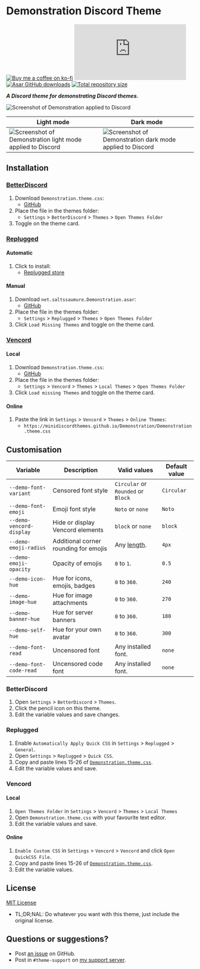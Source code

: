 [screenshot]:       https://minidiscordthemes.github.io/Demonstration/preview/preview.avif
[light]:            https://minidiscordthemes.github.io/Demonstration/preview/light.avif
[dark]:             https://minidiscordthemes.github.io/Demonstration/preview/dark.avif

[css-color]:        https://developer.mozilla.org/en-US/docs/Web/CSS/color_value
[css-length]:       https://developer.mozilla.org/en-US/docs/Web/CSS/length

[discord]:          https://discord.gg/uy8nKQVatp

[BetterDiscord]:    https://betterdiscord.app/
[Replugged]:        https://replugged.dev/
[Vencord]:          https://github.com/Vendicated/Vencord

[shield-donate]:    https://img.shields.io/badge/Donate-ko--fi-orange?style=flat-square&logo=kofi&logoColor=orange
[ko-fi]:            https://ko-fi.com/saltssaumure "Buy me a coffee!"

[shield-bd-dl]:     https://img.shields.io/github/downloads/MiniDiscordThemes/Demonstration/Demonstration.theme.css?color=purple&label=Downloads&style=flat-square
[shield-asar-dl]:   https://img.shields.io/github/downloads/MiniDiscordThemes/Demonstration/net.saltssaumure.Demonstration.asar?color=purple&label=Downloads&style=flat-square
[shield-repo-size]: https://img.shields.io/github/repo-size/MiniDiscordThemes/Demonstration?label=Repository&style=flat-square "Total size"

[github]:           https://github.com/MiniDiscordThemes/Demonstration
[issues]:           https://github.com/MiniDiscordThemes/Demonstration/issues
[license]:          https://github.com/MiniDiscordThemes/Demonstration/blob/main/LICENSE
[.theme.css]:       https://github.com/MiniDiscordThemes/Demonstration/blob/main/Demonstration.theme.css

[release-bd]:       https://betterdiscord.app/theme/?id=000 "BetterDiscord store page"
[release-rp]:       https://replugged.dev/store/net.saltssaumure.Demonstration "Replugged store page"
[release-bd-gh]:    https://github.com/MiniDiscordThemes/Demonstration/releases/latest/download/Demonstration.theme.css "Get latest release"
[release-rp-gh]:    https://github.com/MiniDiscordThemes/Demonstration/releases/latest/download/net.saltssaumure.Demonstration.asar "Get latest release"

# Demonstration Discord Theme
[![Buy me a coffee on ko-fi][shield-donate]][ko-fi]
[![CSS GitHub downloads][shield-bd-dl]][release-bd-gh]
[![Asar GitHub downloads][shield-asar-dl]][release-rp-gh]
[![Total repository size][shield-repo-size]][github]

***A Discord theme for demonstrating Discord themes.***

![Screenshot of Demonstration applied to Discord][screenshot]

| Light mode                                                          | Dark mode                                                         |
| ------------------------------------------------------------------- | ----------------------------------------------------------------- |
| ![Screenshot of Demonstration light mode applied to Discord][light] | ![Screenshot of Demonstration dark mode applied to Discord][dark] |

## Installation

### [BetterDiscord][BetterDiscord]
1. Download `Demonstration.theme.css`:
    <!-- - [BetterDiscord store][release-bd] -->
    - [GitHub][release-bd-gh]
2. Place the file in the themes folder:
    - `Settings` > `BetterDiscord` > `Themes` > `Open Themes Folder`
3. Toggle on the theme card.

### [Replugged][Replugged]
#### Automatic
1. Click to install:
    - [Replugged store][release-rp]
#### Manual
1. Download `net.saltssaumure.Demonstration.asar`:
    - [GitHub][release-rp-gh]
2. Place the file in the themes folder:
    - `Settings` > `Replugged` > `Themes` > `Open Themes Folder`
3. Click `Load Missing Themes` and toggle on the theme card.

### [Vencord][Vencord]
#### Local
1. Download `Demonstration.theme.css`:
    <!-- - [BetterDiscord store][release-bd] -->
    - [GitHub][release-bd-gh]
2. Place the file in the themes folder:
    - `Settings` > `Vencord` > `Themes` > `Local Themes` > `Open Themes Folder`
3. Click `Load missing Themes` and toggle on the theme card.
#### Online
1. Paste the link in `Settings` > `Vencord` > `Themes` > `Online Themes`:
    - `https://minidiscordthemes.github.io/Demonstration/Demonstration.theme.css`

## Customisation

| Variable                 | Description                           | Valid values                       | Default value |
| ------------------------ | ------------------------------------- | ---------------------------------- | ------------- |
| `--demo-font-variant`    | Censored font style                   | `Circular` or `Rounded` or `Block` | `Circular`    |
| `--demo-font-emoji`      | Emoji font style                      | `Noto` or `none`                   | `Noto`        |
| `--demo-vencord-display` | Hide or display Vencord elements      | `block` or `none`                  | `block`       |
| `--demo-emoji-radius`    | Additional corner rounding for emojis | Any [length][css-length].          | `4px`         |
| `--demo-emoji-opacity`   | Opacity of emojis                     | `0` to `1`.                        | `0.5`         |
| `--demo-icon-hue`        | Hue for icons, emojis, badges         | `0` to `360`.                      | `240`         |
| `--demo-image-hue`       | Hue for image attachments             | `0` to `360`.                      | `270`         |
| `--demo-banner-hue`      | Hue for server banners                | `0` to `360`.                      | `180`         |
| `--demo-self-hue`        | Hue for your own avatar               | `0` to `360`.                      | `300`         |
| `--demo-font-read`       | Uncensored font                       | Any installed font.                | `none`        |
| `--demo-font-code-read`  | Uncensored code font                  | Any installed font.                | `none`        |

### BetterDiscord
1. Open `Settings` > `BetterDiscord` > `Themes`.
2. Click the pencil icon on this theme.
3. Edit the variable values and save changes.

### Replugged
1. Enable `Automatically Apply Quick CSS` in `Settings` > `Replugged` > `General`.
2. Open `Settings` > `Replugged` > `Quick CSS`.
3. Copy and paste lines 15-26 of [`Demonstration.theme.css`][.theme.css].
4. Edit the variable values and save.

### Vencord
#### Local
1. `Open Themes Folder` in `Settings` > `Vencord` > `Themes` > `Local Themes`
2. Open `Demonstration.theme.css` with your favourite text editor.
3. Edit the variable values and save.
#### Online
1. `Enable Custom CSS` in `Settings` > `Vencord` > `Vencord` and click `Open QuickCSS File`.
2. Copy and paste lines 15-26 of [`Demonstration.theme.css`][.theme.css].
3. Edit the variable values.

## License
[MIT License][license]
- <span title="Too long; didn't read; not a lawyer">TL;DR;NAL</span>: Do whatever you want with this theme, just include the original license.

## Questions or suggestions?
- Post [an issue][issues] on GitHub.
- Post in `#theme-support` on [my support server][discord].